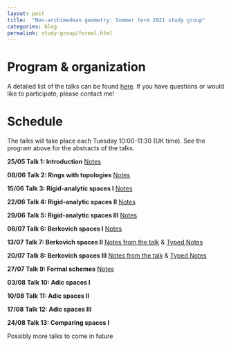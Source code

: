 ```yaml
---
layout: post
title:  "Non-archimedean geometry: Summer term 2021 study group"
categories: blog
permalink: study-group/formal.html
---
```




# Program & organization


A detailed list of the talks can be found [here](/assets/Formal_Geometry_Study_group.pdf). If you have questions or would like to participate, please contact me!
 


# Schedule

The talks will take place each Tuesday 10:00-11:30 (UK time). See the program above for the abstracts of the talks.

**25/05 Talk 1: Introduction**
[Notes](/assets/NAG_1.pdf)

**08/06 Talk 2: Rings with topologies**
[Notes](/assets/NAG_2.pdf)

**15/06 Talk 3: Rigid-analytic spaces I**
[Notes](/assets/NAG_3.pdf)

**22/06 Talk 4: Rigid-analytic spaces II**
[Notes](/assets/NAG_4.pdf)

**29/06 Talk 5: Rigid-analytic spaces III**
[Notes](/assets/NAG_5.pdf)

**06/07 Talk 6: Berkovich spaces I**
[Notes](/assets/NAG_6.pdf)

**13/07 Talk 7: Berkovich spaces II**
[Notes from the talk](/assets/NAG_7A.pdf) & [Typed Notes](/assets/NAG_7B.pdf)

**20/07 Talk 8: Berkovich spaces III**
[Notes from the talk](/assets/NAG_8A.pdf) & [Typed Notes](/assets/NAG_8B.pdf)

**27/07 Talk 9: Formal schemes**
[Notes](/assets/NAG_9.pdf)

**03/08 Talk 10: Adic spaces I**

**10/08 Talk 11: Adic spaces II**

**17/08 Talk 12: Adic spaces III**

**24/08 Talk 13: Comparing spaces I**

Possibly more talks to come in future